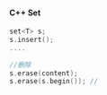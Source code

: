 #### C++ Set

```c++
set<T> s;
s.insert();
....
    
//删除
s.erase(content);
s.erase(s.begin()); //
```

